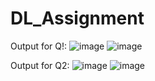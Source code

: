 # DL_Assignment


Output for Q!:
![image](https://github.com/user-attachments/assets/2bd388d2-ab81-4dc7-885d-f5406016923c)
![image](https://github.com/user-attachments/assets/b1c9ea71-8e62-4bd4-818e-c8c32566653f)

Output for Q2:
![image](https://github.com/user-attachments/assets/a1183669-29bc-4980-ac8e-3743a1fcc8fc)
![image](https://github.com/user-attachments/assets/81fc6a6e-c6c9-47ec-adbc-2e2edd820c79)

